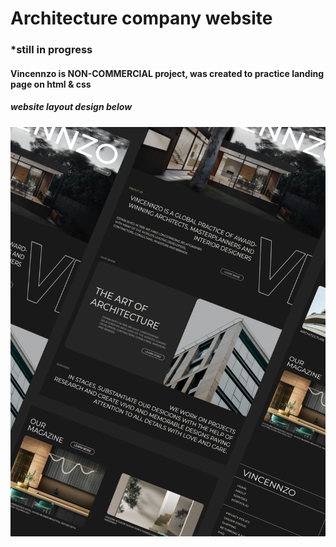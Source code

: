 # Architecture company website
### *still in progress
#### Vincennzo is NON-COMMERCIAL project, was created to practice landing page on html & css
##### website layout design below
![project image](/img/potfolio-img-2.jpg "website layout design")
